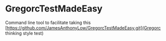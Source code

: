 # GregorcTestMadeEasy

Command line tool to facilitate taking this [https://github.com/JamesAnthonyLow/GregorcTestMadeEasy.git](Gregorc thinking style test)
